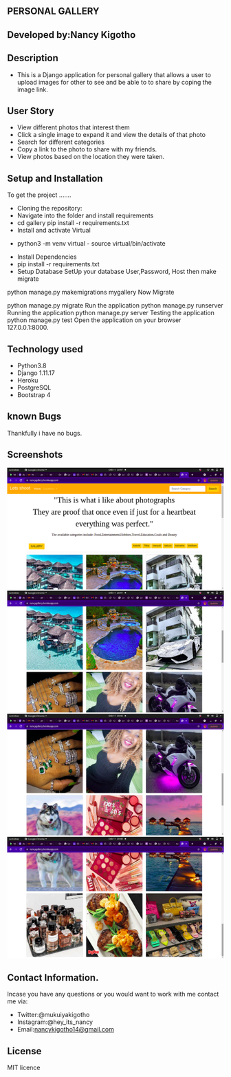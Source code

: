 ## PERSONAL GALLERY
## Developed by:Nancy Kigotho
## Description
* This is a Django application for personal gallery that allows a user to upload images for other to see and be able to to share by coping the image link.
## User Story
* View different photos that interest them
* Click a single image to expand it and view the details of that photo
* Search for different categories
* Copy a link to the photo to share with my friends.
* View photos based on the location they were taken.
## Setup and Installation
To get the project .......

* Cloning the repository:
* Navigate into the folder and install requirements
* cd gallery pip install -r requirements.txt 
* Install and activate Virtual
 - python3 -m venv virtual - source virtual/bin/activate  
* Install Dependencies
* pip install -r requirements.txt 
* Setup Database
SetUp your database User,Password, Host then make migrate

python manage.py makemigrations    mygallery 
Now Migrate

python manage.py migrate 
Run the application
python manage.py runserver 
Running the application
python manage.py server 
Testing the application
python manage.py test 
Open the application on your browser 127.0.0.1:8000.

## Technology used
* Python3.8
* Django 1.11.17
* Heroku
* PostgreSQL
* Bootstrap 4

## known Bugs
Thankfully i have no bugs.

## Screenshots
![alt text](screenshots/pic1.png)
![alt text](screenshots/pic2.png)
![alt text](screenshots/pic3.png)
![alt text](screenshots/pic4.png)

## Contact Information.
Incase you have any questions or you would want to work with me contact me via:
* Twitter:@mukuiyakigotho
* Instagram:@hey_its_nancy
* Email:nancykigotho14@gmail.com



## License
MIT licence